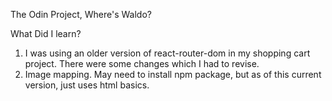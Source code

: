 The Odin Project, Where's Waldo?

What Did I learn?

1. I was using an older version of react-router-dom in my shopping cart project.
   There were some changes which I had to revise.
2. Image mapping. May need to install npm package, but as of this current version,
   just uses html basics.
